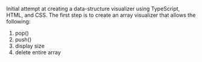 Initial attempt at creating a data-structure visualizer using TypeScript, HTML, and CSS.
The first step is to create an array visualizer that allows the following:

1. pop()
2. push()
3. display size
4. delete entire array

